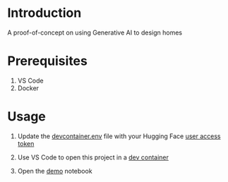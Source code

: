 # Introduction

A proof-of-concept on using Generative AI to design homes

# Prerequisites

1. VS Code
2. Docker

# Usage

1. Update the [devcontainer.env](.devcontainer/devcontainer.env) file with your Hugging Face [user access token](https://huggingface.co/docs/hub/security-tokens)

2. Use VS Code to open this project in a [dev container](https://code.visualstudio.com/docs/devcontainers/containers#_quick-start-open-an-existing-folder-in-a-container)

3. Open the [demo](notebooks/demo.ipynb) notebook